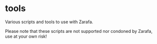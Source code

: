 tools
=====

Various scripts and tools to use with Zarafa.

Please note that these scripts are not supported nor condoned by Zarafa, use at your own risk!
